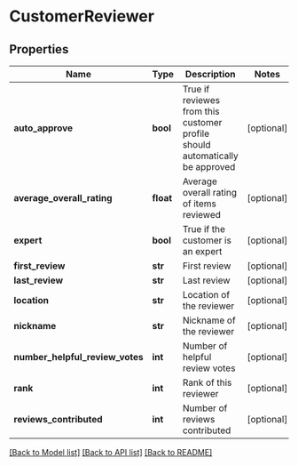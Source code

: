# CustomerReviewer

## Properties
Name | Type | Description | Notes
------------ | ------------- | ------------- | -------------
**auto_approve** | **bool** | True if reviewes from this customer profile should automatically be approved | [optional] 
**average_overall_rating** | **float** | Average overall rating of items reviewed | [optional] 
**expert** | **bool** | True if the customer is an expert | [optional] 
**first_review** | **str** | First review | [optional] 
**last_review** | **str** | Last review | [optional] 
**location** | **str** | Location of the reviewer | [optional] 
**nickname** | **str** | Nickname of the reviewer | [optional] 
**number_helpful_review_votes** | **int** | Number of helpful review votes | [optional] 
**rank** | **int** | Rank of this reviewer | [optional] 
**reviews_contributed** | **int** | Number of reviews contributed | [optional] 

[[Back to Model list]](../README.md#documentation-for-models) [[Back to API list]](../README.md#documentation-for-api-endpoints) [[Back to README]](../README.md)


